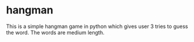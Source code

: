 # hangman

This is a simple hangman game in python which gives user 3 tries to guess the word. The words are medium length. 
